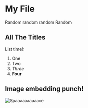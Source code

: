 # My File

Random random random Random

## All The Titles

List time!:

1. One
2. Two
3. _Three_
4. **Four**

## Image embedding punch!

![Spaaaaaaaaaace](https://s-media-cache-ak0.pinimg.com/originals/6f/be/ce/6fbeceb2b2643af0263a8e63db59f919.jpg)

